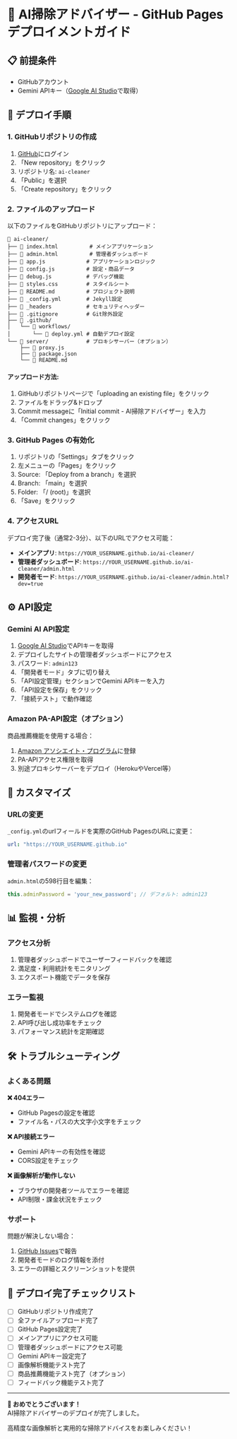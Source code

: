 # 🚀 AI掃除アドバイザー - GitHub Pages デプロイメントガイド

## 📋 前提条件

- GitHubアカウント
- Gemini APIキー（[Google AI Studio](https://aistudio.google.com/)で取得）

## 🎯 デプロイ手順

### 1. GitHubリポジトリの作成

1. [GitHub](https://github.com)にログイン
2. 「New repository」をクリック
3. リポジトリ名: `ai-cleaner`
4. 「Public」を選択
5. 「Create repository」をクリック

### 2. ファイルのアップロード

以下のファイルをGitHubリポジトリにアップロード：

```
📁 ai-cleaner/
├── 📄 index.html          # メインアプリケーション
├── 📄 admin.html          # 管理者ダッシュボード  
├── 📄 app.js             # アプリケーションロジック
├── 📄 config.js          # 設定・商品データ
├── 📄 debug.js           # デバッグ機能
├── 📄 styles.css         # スタイルシート
├── 📄 README.md          # プロジェクト説明
├── 📄 _config.yml        # Jekyll設定
├── 📄 _headers           # セキュリティヘッダー
├── 📄 .gitignore         # Git除外設定
├── 📁 .github/
│   └── 📁 workflows/
│       └── 📄 deploy.yml # 自動デプロイ設定
└── 📁 server/            # プロキシサーバー（オプション）
    ├── 📄 proxy.js
    ├── 📄 package.json
    └── 📄 README.md
```

#### アップロード方法:
1. GitHubリポジトリページで「uploading an existing file」をクリック
2. ファイルをドラッグ&ドロップ
3. Commit messageに「Initial commit - AI掃除アドバイザー」を入力
4. 「Commit changes」をクリック

### 3. GitHub Pages の有効化

1. リポジトリの「Settings」タブをクリック
2. 左メニューの「Pages」をクリック
3. Source: 「Deploy from a branch」を選択
4. Branch: 「main」を選択
5. Folder: 「/ (root)」を選択
6. 「Save」をクリック

### 4. アクセスURL

デプロイ完了後（通常2-3分）、以下のURLでアクセス可能：

- **メインアプリ**: `https://YOUR_USERNAME.github.io/ai-cleaner/`
- **管理者ダッシュボード**: `https://YOUR_USERNAME.github.io/ai-cleaner/admin.html`
- **開発者モード**: `https://YOUR_USERNAME.github.io/ai-cleaner/admin.html?dev=true`

## ⚙️ API設定

### Gemini AI API設定

1. [Google AI Studio](https://aistudio.google.com/)でAPIキーを取得
2. デプロイしたサイトの管理者ダッシュボードにアクセス
3. パスワード: `admin123`
4. 「開発者モード」タブに切り替え
5. 「API設定管理」セクションでGemini APIキーを入力
6. 「API設定を保存」をクリック
7. 「接続テスト」で動作確認

### Amazon PA-API設定（オプション）

商品推薦機能を使用する場合：

1. [Amazon アソシエイト・プログラム](https://affiliate.amazon.co.jp/)に登録
2. PA-APIアクセス権限を取得
3. 別途プロキシサーバーをデプロイ（HerokuやVercel等）

## 🔧 カスタマイズ

### URLの変更
`_config.yml`のurlフィールドを実際のGitHub PagesのURLに変更：

```yaml
url: "https://YOUR_USERNAME.github.io"
```

### 管理者パスワードの変更
`admin.html`の598行目を編集：

```javascript
this.adminPassword = 'your_new_password'; // デフォルト: admin123
```

## 📊 監視・分析

### アクセス分析
1. 管理者ダッシュボードでユーザーフィードバックを確認
2. 満足度・利用統計をモニタリング
3. エクスポート機能でデータを保存

### エラー監視
1. 開発者モードでシステムログを確認
2. API呼び出し成功率をチェック
3. パフォーマンス統計を定期確認

## 🛠️ トラブルシューティング

### よくある問題

**❌ 404エラー**
- GitHub Pagesの設定を確認
- ファイル名・パスの大文字小文字をチェック

**❌ API接続エラー**
- Gemini APIキーの有効性を確認
- CORS設定をチェック

**❌ 画像解析が動作しない**
- ブラウザの開発者ツールでエラーを確認
- API制限・課金状況をチェック

### サポート

問題が解決しない場合：
1. [GitHub Issues](https://github.com/YOUR_USERNAME/ai-cleaner/issues)で報告
2. 開発者モードのログ情報を添付
3. エラーの詳細とスクリーンショットを提供

## 🚀 デプロイ完了チェックリスト

- [ ] GitHubリポジトリ作成完了
- [ ] 全ファイルアップロード完了
- [ ] GitHub Pages設定完了
- [ ] メインアプリにアクセス可能
- [ ] 管理者ダッシュボードにアクセス可能
- [ ] Gemini APIキー設定完了
- [ ] 画像解析機能テスト完了
- [ ] 商品推薦機能テスト完了（オプション）
- [ ] フィードバック機能テスト完了

---

**🎉 おめでとうございます！**  
AI掃除アドバイザーのデプロイが完了しました。

高精度な画像解析と実用的な掃除アドバイスをお楽しみください！